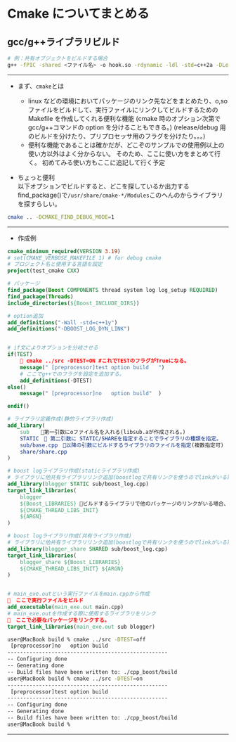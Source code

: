 # Cmake についてまとめる

## gcc/g++ライブラリビルド

```sh
# 例：共有オブジェクトをビルドする場合
g++ -fPIC -shared <ファイル名> -o hook.so -rdynamic -ldl -std=c++2a -DLeak -DIOHook
```

---

- まず、`cmake`とは

  - linux などの環境においてパッケージのリンク先などをまとめたり、o,so ファイルをビルドして、実行ファイルにリンクしてビルドするための Makefile を作成してくれる便利な機能
    (cmake 時のオプション次第で gcc/g++コマンドの option を分けることもできる。)
    (release/debug 用のビルドを分けたり、プリプロセッサ用のフラグを分けたり。。。)
  - 便利な機能であることは確かだが、どこぞのサンプルでの使用例以上の使い方以外はよく分からない。
    そのため、ここに使い方をまとめて行く。
    初めてみる使い方もここに追記して行く予定

- ちょっと便利  
  以下オプションでビルドすると、どこを探しているか出力する
  find_package()で`/usr/share/cmake-*/Modules`このへんのからライブラリを探すらしい。

```sh
cmake .. -DCMAKE_FIND_DEBUG_MODE=1
```

---

- 作成例

```cmake
cmake_minimum_required(VERSION 3.19)
# set(CMAKE_VERBOSE_MAKEFILE 1) # for debug cmake
# プロジェクト名と使用する言語を設定
project(test_cmake CXX)

# パッケージ
find_package(Boost COMPONENTS thread system log log_setup REQUIRED)
find_package(Threads)
include_directories(${Boost_INCLUDE_DIRS})

# option追加
add_definitions("-Wall -std=c++1y")
add_definitions("-DBOOST_LOG_DYN_LINK")


# if文によりオプションを分岐させる
if(TEST)
    🌟 cmake ../src -DTEST=ON #これでTESTのフラグがTrueになる。
    message(" [preprocessor]test option build   ")
    # ここでg++でのフラグを設定を追加する。
    add_definitions(-DTEST)
else()
    message(" [preprocessor]no   option build"  )

endif()

# ライブラリ定義作成(静的ライブラリ作成)
add_library(
    sub  　🌟第一引数にoファイル名を入れる(libsub.aが作成される。)
    STATIC　🌟 第二引数に STATIC/SHAREを指定することでライブラリの種類を指定。
    sub/base.cpp　🌟以降の引数にビルドするライブラリのファイルを指定(複数指定可)
    share/share.cpp
)

# boost logライブラリ作成(staticライブラリ作成)
# ライブラリに他共有ライブラリリンク追加(boostlogで共有リンクを使うのでlinkがいる)
add_library(blogger STATIC sub/boost_log.cpp)
target_link_libraries(
    blogger
    ${Boost_LIBRARIES} 🌟ビルドするライブラリで他のパッケージのリンクがいる場合、このようにしてリンクを指定する。
    ${CMAKE_THREAD_LIBS_INIT}
    ${ARGN}
)

# boost logライブラリ作成(共有ライブラリ作成)
# ライブラリに他共有ライブラリリンク追加(boostlogで共有リンクを使うのでlinkがいる)
add_library(blogger_share SHARED sub/boost_log.cpp)
target_link_libraries(
    blogger_share ${Boost_LIBRARIES}
    ${CMAKE_THREAD_LIBS_INIT} ${ARGN}
)


# main_exe.outという実行ファイルをmain.cppから作成
🌟　ここで実行ファイルをビルド
add_executable(main_exe.out main.cpp)
# main_exe.outを作成する際に使用するライブラリをリンク
🌟　ここで必要なパッケージをリンクする。
target_link_libraries(main_exe.out sub blogger)

```

```sh
user@MacBook build % cmake ../src -DTEST=off
 [preprocessor]no   option build
---------------------------------------------------
-- Configuring done
-- Generating done
-- Build files have been written to: ./cpp_boost/build
user@MacBook build % cmake ../src -DTEST=on
---------------------------------------------------
 [preprocessor]test option build
---------------------------------------------------
-- Configuring done
-- Generating done
-- Build files have been written to: ./cpp_boost/build
user@MacBook build %

```

---
